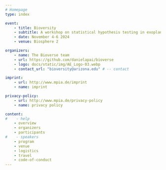 ```yaml
---
# Homepage
type: index

event:
    - title: Bioversity
    - subtitle: A workshop on statistical hypothesis testing in exoplanet science 
    - date: November 4-6 2024
    - venue: Biosphere 2 

organizers:
    - name: The Bioverse team 
    - url: https://github.com/danielapai/bioverse
    - logo: docs/static/img/AE_Logo-03.webp
    - contact_url: "bioversity@arizona.edu" # -- contact

imprint:
    - url: http://www.mpia.de/imprint
    - name: imprint

privacy-policy:
    - url: http://www.mpia.de/privacy-policy
    - name: privacy policy

content:
#    - help
    - overview
    - organizers
    - participants
#    - speakers
    - program
    - venue
    - logistics
    - travel
    - code-of-conduct
---
```

